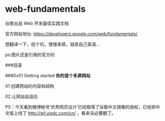 web-fundamentals
================

谷歌出品 Web 开发最佳实践文档 

官方网站地址: https://developers.google.com/web/fundamentals/ 

想翻译一下，挖个坑，慢慢来填，锻炼自己英语...

ps:图片还是引用的官方的

###目录

###0x01 Getting started
**你的首个多屏网站**

01.创建网站的内容和结构

02.让网站自适应
 

PS：今天看到微博帐号‘优秀网页设计‘已经取得了谷歌中文镜像的授权，已经把中文版上线了 http://wf.uisdc.com/cn/ ，看来没必要翻了。

